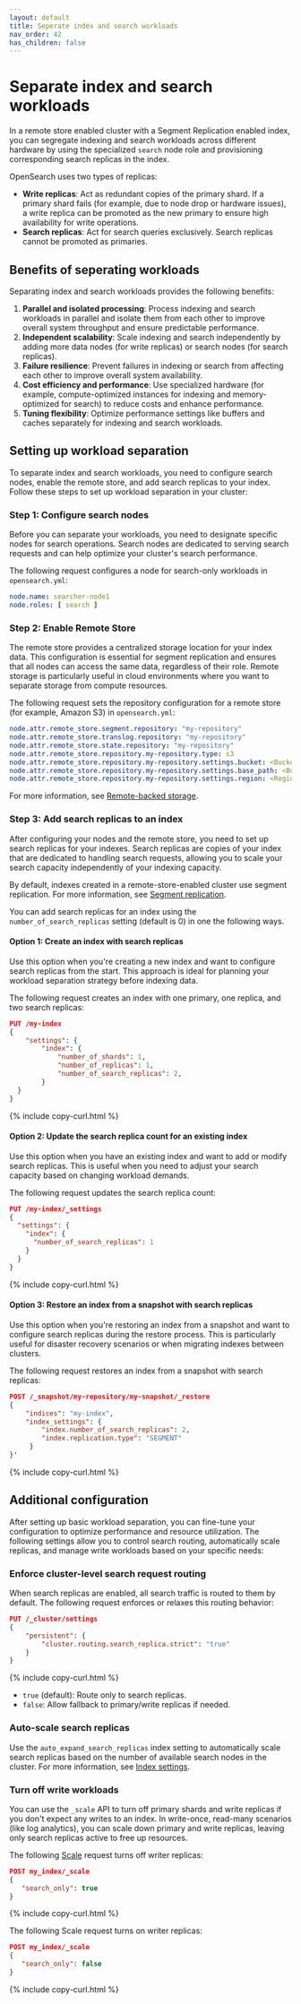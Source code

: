```yaml
---
layout: default
title: Seperate index and search workloads
nav_order: 42
has_children: false
---
```


# Separate index and search workloads

In a remote store enabled cluster with a Segment Replication enabled index, you can segregate indexing and search workloads across different hardware by using the specialized `search` node role and provisioning corresponding search replicas in the index.

OpenSearch uses two types of replicas:

- **Write replicas**: Act as redundant copies of the primary shard. If a primary shard fails (for example, due to node drop or hardware issues), a write replica can be promoted as the new primary to ensure high availability for write operations.
- **Search replicas**: Act for search queries exclusively. Search replicas cannot be promoted as primaries.

## Benefits of seperating workloads

Separating index and search workloads provides the following benefits:

1. **Parallel and isolated processing**: Process indexing and search workloads in parallel and isolate them from each other to improve overall system throughput and ensure predictable performance.
2. **Independent scalability**: Scale indexing and search independently by adding more data nodes (for write replicas) or search nodes (for search replicas).
3. **Failure resilience**: Prevent failures in indexing or search from affecting each other to improve overall system availability.
4. **Cost efficiency and performance**: Use specialized hardware (for example, compute-optimized instances for indexing and memory-optimized for search) to reduce costs and enhance performance.
5. **Tuning flexibility**: Optimize performance settings like buffers and caches separately for indexing and search workloads.

## Setting up workload separation

To separate index and search workloads, you need to configure search nodes, enable the remote store, and add search replicas to your index. Follow these steps to set up workload separation in your cluster:

### Step 1: Configure search nodes

Before you can separate your workloads, you need to designate specific nodes for search operations. Search nodes are dedicated to serving search requests and can help optimize your cluster's search performance.

The following request configures a node for search-only workloads in `opensearch.yml`:

```yaml
node.name: searcher-node1
node.roles: [ search ]
```

### Step 2: Enable Remote Store

The remote store provides a centralized storage location for your index data. This configuration is essential for segment replication and ensures that all nodes can access the same data, regardless of their role. Remote storage is particularly useful in cloud environments where you want to separate storage from compute resources.

The following request sets the repository configuration for a remote store (for example, Amazon S3) in `opensearch.yml`:

```yaml
node.attr.remote_store.segment.repository: "my-repository"
node.attr.remote_store.translog.repository: "my-repository"
node.attr.remote_store.state.repository: "my-repository"
node.attr.remote_store.repository.my-repository.type: s3
node.attr.remote_store.repository.my-repository.settings.bucket: <Bucket Name 1>
node.attr.remote_store.repository.my-repository.settings.base_path: <Bucket Base Path 1>
node.attr.remote_store.repository.my-repository.settings.region: <Region>
```

For more information, see [Remote-backed storage]({{site.url}}{{site.baseurl}}/tuning-your-cluster/availability-and-recovery/remote-store/index/).

### Step 3: Add search replicas to an index

After configuring your nodes and the remote store, you need to set up search replicas for your indexes. Search replicas are copies of your index that are dedicated to handling search requests, allowing you to scale your search capacity independently of your indexing capacity.

By default, indexes created in a remote-store-enabled cluster use segment replication. For more information, see [Segment replication]({{site.url}}{{site.baseurl}}/tuning-your-cluster/availability-and-recovery/segment-replication/index/).

You can add search replicas for an index using the `number_of_search_replicas` setting (default is 0) in one the following ways.

#### Option 1: Create an index with search replicas

Use this option when you're creating a new index and want to configure search replicas from the start. This approach is ideal for planning your workload separation strategy before indexing data.

The following request creates an index with one primary, one replica, and two search replicas:

```json
PUT /my-index
{
    "settings": {
        "index": {
            "number_of_shards": 1,
            "number_of_replicas": 1,
            "number_of_search_replicas": 2,
        }
  }
}
```
{% include copy-curl.html %}

#### Option 2: Update the search replica count for an existing index

Use this option when you have an existing index and want to add or modify search replicas. This is useful when you need to adjust your search capacity based on changing workload demands.

The following request updates the search replica count:

```json
PUT /my-index/_settings
{
  "settings": {
    "index": {
      "number_of_search_replicas": 1
    }
  }
}
```
{% include copy-curl.html %}

#### Option 3: Restore an index from a snapshot with search replicas

Use this option when you're restoring an index from a snapshot and want to configure search replicas during the restore process. This is particularly useful for disaster recovery scenarios or when migrating indexes between clusters.

The following request restores an index from a snapshot with search replicas:

```json
POST /_snapshot/my-repository/my-snapshot/_restore
{ 
    "indices": "my-index", 
    "index_settings": { 
        "index.number_of_search_replicas": 2,
        "index.replication.type": "SEGMENT"
     } 
}'
```
{% include copy-curl.html %}

## Additional configuration

After setting up basic workload separation, you can fine-tune your configuration to optimize performance and resource utilization. The following settings allow you to control search routing, automatically scale replicas, and manage write workloads based on your specific needs:

### Enforce cluster-level search request routing

When search replicas are enabled, all search traffic is routed to them by default. The following request enforces or relaxes this routing behavior:

```json
PUT /_cluster/settings
{ 
    "persistent": {
        "cluster.routing.search_replica.strict": "true"
    }
}
```
{% include copy-curl.html %}

- `true` (default): Route only to search replicas.
- `false`: Allow fallback to primary/write replicas if needed.

### Auto-scale search replicas

Use the `auto_expand_search_replicas` index setting to automatically scale search replicas based on the number of available search nodes in the cluster. For more information, see [Index settings]({{site.url}}{{site.baseurl}}/install-and-configure/configuring-opensearch/index-settings/#dynamic-index-level-index-settings).

### Turn off write workloads

You can use the `_scale` API to turn off primary shards and write replicas if you don't expect any writes to an index. In write-once, read-many scenarios (like log analytics), you can scale down primary and write replicas, leaving only search replicas active to free up resources.

The following [Scale]({{site.url}}{{site.baseurl}}/api-reference/index-apis/scale/) request turns off writer replicas:

```json
POST my_index/_scale 
{
   "search_only": true
}
```
{% include copy-curl.html %}

The following Scale request turns on writer replicas:

```json
POST my_index/_scale 
{
   "search_only": false
}
```
{% include copy-curl.html %}
